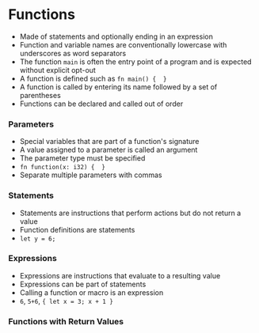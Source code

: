 # Functions
- Made of statements and optionally ending in an expression
- Function and variable names are conventionally lowercase with underscores as word separators
- The function `main` is often the entry point of a program and is expected without explicit opt-out
- A function is defined such as `fn main() {  }`
- A function is called by entering its name followed by a set of parentheses
- Functions can be declared and called out of order

### Parameters
- Special variables that are part of a function's signature
- A value assigned to a parameter is called an argument
- The parameter type must be specified
- `fn function(x: i32) {  }`
- Separate multiple parameters with commas

### Statements
- Statements are instructions that perform actions but do not return a value
- Function definitions are statements
- `let y = 6;`

### Expressions
- Expressions are instructions that evaluate to a resulting value
- Expressions can be part of statements
- Calling a function or macro is an expression
- `6`, `5+6`, `{ let x = 3; x + 1 }`

### Functions with Return Values
